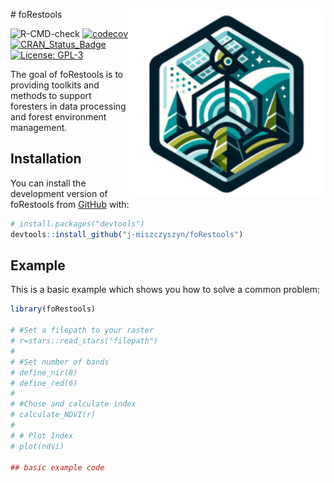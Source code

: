
<!-- README.md is generated from README.Rmd. Please edit that file -->

<img src="man/figures/logo.png" align="right" height="300" alt="" /> \#
foRestools

<!-- badges: start -->
![R-CMD-check](https://github.com/j-miszczyszyn/foRestools/actions/workflows/R-CMD-check.yaml/badge.svg)
[![codecov](https://codecov.io/gh/j-miszczyszyn/foRestools/branch/main/graph/badge.svg)](https://codecov.io/gh/j-miszczyszyn/foRestools)
[![CRAN_Status_Badge](http://www.r-pkg.org/badges/version/foRestools)](https://cran.r-project.org/package=foRestools)
[![License: GPL-3](https://img.shields.io/badge/License-GPL--3-blue.svg)](https://opensource.org/licenses/GPL-3.0)
<!-- badges: end -->

The goal of foRestools is to providing toolkits and methods to support
foresters in data processing and forest environment management.

## Installation

You can install the development version of foRestools from
[GitHub](https://github.com/) with:

``` r
# install.packages("devtools")
devtools::install_github("j-miszczyszyn/foRestools")
```

## Example

This is a basic example which shows you how to solve a common problem:

``` r
library(foRestools)

# #Set a filepath to your raster
# r=stars::read_stars("filepath")
# 
# #Set number of bands
# define_nir(8)
# define_red(6)
# 
# #Chose and calculate index
# calculate_NDVI(r)
# 
# # Plot Index
# plot(ndvi)

## basic example code
```
